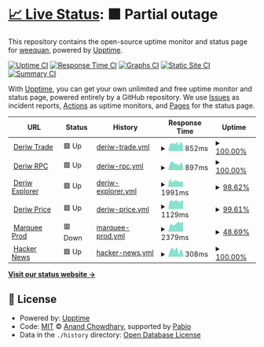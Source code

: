 # [📈 Live Status](https://weequan93.github.io/midori): <!--live status--> **🟧 Partial outage**

This repository contains the open-source uptime monitor and status page for [weequan](https://weequan93.github.io/midori), powered by [Upptime](https://github.com/upptime/upptime).

[![Uptime CI](https://github.com/weequan93/midori/workflows/Uptime%20CI/badge.svg)](https://github.com/weequan93/midori/actions?query=workflow%3A%22Uptime+CI%22)
[![Response Time CI](https://github.com/weequan93/midori/workflows/Response%20Time%20CI/badge.svg)](https://github.com/weequan93/midori/actions?query=workflow%3A%22Response+Time+CI%22)
[![Graphs CI](https://github.com/weequan93/midori/workflows/Graphs%20CI/badge.svg)](https://github.com/weequan93/midori/actions?query=workflow%3A%22Graphs+CI%22)
[![Static Site CI](https://github.com/weequan93/midori/workflows/Static%20Site%20CI/badge.svg)](https://github.com/weequan93/midori/actions?query=workflow%3A%22Static+Site+CI%22)
[![Summary CI](https://github.com/weequan93/midori/workflows/Summary%20CI/badge.svg)](https://github.com/weequan93/midori/actions?query=workflow%3A%22Summary+CI%22)

With [Upptime](https://upptime.js.org), you can get your own unlimited and free uptime monitor and status page, powered entirely by a GitHub repository. We use [Issues](https://github.com/weequan93/midori/issues) as incident reports, [Actions](https://github.com/weequan93/midori/actions) as uptime monitors, and [Pages](https://weequan93.github.io/midori) for the status page.

<!--start: status pages-->
<!-- This summary is generated by Upptime (https://github.com/upptime/upptime) -->
<!-- Do not edit this manually, your changes will be overwritten -->
<!-- prettier-ignore -->
| URL | Status | History | Response Time | Uptime |
| --- | ------ | ------- | ------------- | ------ |
| <img alt="" src="https://icons.duckduckgo.com/ip3/www.deriw.com.ico" height="13"> [Deriw Trade](https://www.deriw.com/trade/WBTC-USDT) | 🟩 Up | [deriw-trade.yml](https://github.com/weequan93/midori/commits/HEAD/history/deriw-trade.yml) | <details><summary><img alt="Response time graph" src="./graphs/deriw-trade/response-time-week.png" height="20"> 852ms</summary><br><a href="https://weequan93.github.io/midori/history/deriw-trade"><img alt="Response time 1168" src="https://img.shields.io/endpoint?url=https%3A%2F%2Fraw.githubusercontent.com%2Fweequan93%2Fmidori%2FHEAD%2Fapi%2Fderiw-trade%2Fresponse-time.json"></a><br><a href="https://weequan93.github.io/midori/history/deriw-trade"><img alt="24-hour response time 545" src="https://img.shields.io/endpoint?url=https%3A%2F%2Fraw.githubusercontent.com%2Fweequan93%2Fmidori%2FHEAD%2Fapi%2Fderiw-trade%2Fresponse-time-day.json"></a><br><a href="https://weequan93.github.io/midori/history/deriw-trade"><img alt="7-day response time 852" src="https://img.shields.io/endpoint?url=https%3A%2F%2Fraw.githubusercontent.com%2Fweequan93%2Fmidori%2FHEAD%2Fapi%2Fderiw-trade%2Fresponse-time-week.json"></a><br><a href="https://weequan93.github.io/midori/history/deriw-trade"><img alt="30-day response time 1087" src="https://img.shields.io/endpoint?url=https%3A%2F%2Fraw.githubusercontent.com%2Fweequan93%2Fmidori%2FHEAD%2Fapi%2Fderiw-trade%2Fresponse-time-month.json"></a><br><a href="https://weequan93.github.io/midori/history/deriw-trade"><img alt="1-year response time 1168" src="https://img.shields.io/endpoint?url=https%3A%2F%2Fraw.githubusercontent.com%2Fweequan93%2Fmidori%2FHEAD%2Fapi%2Fderiw-trade%2Fresponse-time-year.json"></a></details> | <details><summary><a href="https://weequan93.github.io/midori/history/deriw-trade">100.00%</a></summary><a href="https://weequan93.github.io/midori/history/deriw-trade"><img alt="All-time uptime 100.00%" src="https://img.shields.io/endpoint?url=https%3A%2F%2Fraw.githubusercontent.com%2Fweequan93%2Fmidori%2FHEAD%2Fapi%2Fderiw-trade%2Fuptime.json"></a><br><a href="https://weequan93.github.io/midori/history/deriw-trade"><img alt="24-hour uptime 100.00%" src="https://img.shields.io/endpoint?url=https%3A%2F%2Fraw.githubusercontent.com%2Fweequan93%2Fmidori%2FHEAD%2Fapi%2Fderiw-trade%2Fuptime-day.json"></a><br><a href="https://weequan93.github.io/midori/history/deriw-trade"><img alt="7-day uptime 100.00%" src="https://img.shields.io/endpoint?url=https%3A%2F%2Fraw.githubusercontent.com%2Fweequan93%2Fmidori%2FHEAD%2Fapi%2Fderiw-trade%2Fuptime-week.json"></a><br><a href="https://weequan93.github.io/midori/history/deriw-trade"><img alt="30-day uptime 100.00%" src="https://img.shields.io/endpoint?url=https%3A%2F%2Fraw.githubusercontent.com%2Fweequan93%2Fmidori%2FHEAD%2Fapi%2Fderiw-trade%2Fuptime-month.json"></a><br><a href="https://weequan93.github.io/midori/history/deriw-trade"><img alt="1-year uptime 100.00%" src="https://img.shields.io/endpoint?url=https%3A%2F%2Fraw.githubusercontent.com%2Fweequan93%2Fmidori%2FHEAD%2Fapi%2Fderiw-trade%2Fuptime-year.json"></a></details>
| <img alt="" src="https://icons.duckduckgo.com/ip3/rpc.test.deriw.com.ico" height="13"> [Deriw RPC](https://rpc.test.deriw.com) | 🟩 Up | [deriw-rpc.yml](https://github.com/weequan93/midori/commits/HEAD/history/deriw-rpc.yml) | <details><summary><img alt="Response time graph" src="./graphs/deriw-rpc/response-time-week.png" height="20"> 897ms</summary><br><a href="https://weequan93.github.io/midori/history/deriw-rpc"><img alt="Response time 968" src="https://img.shields.io/endpoint?url=https%3A%2F%2Fraw.githubusercontent.com%2Fweequan93%2Fmidori%2FHEAD%2Fapi%2Fderiw-rpc%2Fresponse-time.json"></a><br><a href="https://weequan93.github.io/midori/history/deriw-rpc"><img alt="24-hour response time 536" src="https://img.shields.io/endpoint?url=https%3A%2F%2Fraw.githubusercontent.com%2Fweequan93%2Fmidori%2FHEAD%2Fapi%2Fderiw-rpc%2Fresponse-time-day.json"></a><br><a href="https://weequan93.github.io/midori/history/deriw-rpc"><img alt="7-day response time 897" src="https://img.shields.io/endpoint?url=https%3A%2F%2Fraw.githubusercontent.com%2Fweequan93%2Fmidori%2FHEAD%2Fapi%2Fderiw-rpc%2Fresponse-time-week.json"></a><br><a href="https://weequan93.github.io/midori/history/deriw-rpc"><img alt="30-day response time 925" src="https://img.shields.io/endpoint?url=https%3A%2F%2Fraw.githubusercontent.com%2Fweequan93%2Fmidori%2FHEAD%2Fapi%2Fderiw-rpc%2Fresponse-time-month.json"></a><br><a href="https://weequan93.github.io/midori/history/deriw-rpc"><img alt="1-year response time 968" src="https://img.shields.io/endpoint?url=https%3A%2F%2Fraw.githubusercontent.com%2Fweequan93%2Fmidori%2FHEAD%2Fapi%2Fderiw-rpc%2Fresponse-time-year.json"></a></details> | <details><summary><a href="https://weequan93.github.io/midori/history/deriw-rpc">100.00%</a></summary><a href="https://weequan93.github.io/midori/history/deriw-rpc"><img alt="All-time uptime 100.00%" src="https://img.shields.io/endpoint?url=https%3A%2F%2Fraw.githubusercontent.com%2Fweequan93%2Fmidori%2FHEAD%2Fapi%2Fderiw-rpc%2Fuptime.json"></a><br><a href="https://weequan93.github.io/midori/history/deriw-rpc"><img alt="24-hour uptime 100.00%" src="https://img.shields.io/endpoint?url=https%3A%2F%2Fraw.githubusercontent.com%2Fweequan93%2Fmidori%2FHEAD%2Fapi%2Fderiw-rpc%2Fuptime-day.json"></a><br><a href="https://weequan93.github.io/midori/history/deriw-rpc"><img alt="7-day uptime 100.00%" src="https://img.shields.io/endpoint?url=https%3A%2F%2Fraw.githubusercontent.com%2Fweequan93%2Fmidori%2FHEAD%2Fapi%2Fderiw-rpc%2Fuptime-week.json"></a><br><a href="https://weequan93.github.io/midori/history/deriw-rpc"><img alt="30-day uptime 100.00%" src="https://img.shields.io/endpoint?url=https%3A%2F%2Fraw.githubusercontent.com%2Fweequan93%2Fmidori%2FHEAD%2Fapi%2Fderiw-rpc%2Fuptime-month.json"></a><br><a href="https://weequan93.github.io/midori/history/deriw-rpc"><img alt="1-year uptime 100.00%" src="https://img.shields.io/endpoint?url=https%3A%2F%2Fraw.githubusercontent.com%2Fweequan93%2Fmidori%2FHEAD%2Fapi%2Fderiw-rpc%2Fuptime-year.json"></a></details>
| <img alt="" src="https://icons.duckduckgo.com/ip3/explorer.test.deriw.com.ico" height="13"> [Deriw Explorer](https://explorer.test.deriw.com) | 🟩 Up | [deriw-explorer.yml](https://github.com/weequan93/midori/commits/HEAD/history/deriw-explorer.yml) | <details><summary><img alt="Response time graph" src="./graphs/deriw-explorer/response-time-week.png" height="20"> 1991ms</summary><br><a href="https://weequan93.github.io/midori/history/deriw-explorer"><img alt="Response time 1843" src="https://img.shields.io/endpoint?url=https%3A%2F%2Fraw.githubusercontent.com%2Fweequan93%2Fmidori%2FHEAD%2Fapi%2Fderiw-explorer%2Fresponse-time.json"></a><br><a href="https://weequan93.github.io/midori/history/deriw-explorer"><img alt="24-hour response time 1655" src="https://img.shields.io/endpoint?url=https%3A%2F%2Fraw.githubusercontent.com%2Fweequan93%2Fmidori%2FHEAD%2Fapi%2Fderiw-explorer%2Fresponse-time-day.json"></a><br><a href="https://weequan93.github.io/midori/history/deriw-explorer"><img alt="7-day response time 1991" src="https://img.shields.io/endpoint?url=https%3A%2F%2Fraw.githubusercontent.com%2Fweequan93%2Fmidori%2FHEAD%2Fapi%2Fderiw-explorer%2Fresponse-time-week.json"></a><br><a href="https://weequan93.github.io/midori/history/deriw-explorer"><img alt="30-day response time 1923" src="https://img.shields.io/endpoint?url=https%3A%2F%2Fraw.githubusercontent.com%2Fweequan93%2Fmidori%2FHEAD%2Fapi%2Fderiw-explorer%2Fresponse-time-month.json"></a><br><a href="https://weequan93.github.io/midori/history/deriw-explorer"><img alt="1-year response time 1843" src="https://img.shields.io/endpoint?url=https%3A%2F%2Fraw.githubusercontent.com%2Fweequan93%2Fmidori%2FHEAD%2Fapi%2Fderiw-explorer%2Fresponse-time-year.json"></a></details> | <details><summary><a href="https://weequan93.github.io/midori/history/deriw-explorer">98.62%</a></summary><a href="https://weequan93.github.io/midori/history/deriw-explorer"><img alt="All-time uptime 99.73%" src="https://img.shields.io/endpoint?url=https%3A%2F%2Fraw.githubusercontent.com%2Fweequan93%2Fmidori%2FHEAD%2Fapi%2Fderiw-explorer%2Fuptime.json"></a><br><a href="https://weequan93.github.io/midori/history/deriw-explorer"><img alt="24-hour uptime 100.00%" src="https://img.shields.io/endpoint?url=https%3A%2F%2Fraw.githubusercontent.com%2Fweequan93%2Fmidori%2FHEAD%2Fapi%2Fderiw-explorer%2Fuptime-day.json"></a><br><a href="https://weequan93.github.io/midori/history/deriw-explorer"><img alt="7-day uptime 98.62%" src="https://img.shields.io/endpoint?url=https%3A%2F%2Fraw.githubusercontent.com%2Fweequan93%2Fmidori%2FHEAD%2Fapi%2Fderiw-explorer%2Fuptime-week.json"></a><br><a href="https://weequan93.github.io/midori/history/deriw-explorer"><img alt="30-day uptime 99.58%" src="https://img.shields.io/endpoint?url=https%3A%2F%2Fraw.githubusercontent.com%2Fweequan93%2Fmidori%2FHEAD%2Fapi%2Fderiw-explorer%2Fuptime-month.json"></a><br><a href="https://weequan93.github.io/midori/history/deriw-explorer"><img alt="1-year uptime 99.73%" src="https://img.shields.io/endpoint?url=https%3A%2F%2Fraw.githubusercontent.com%2Fweequan93%2Fmidori%2FHEAD%2Fapi%2Fderiw-explorer%2Fuptime-year.json"></a></details>
| <img alt="" src="https://icons.duckduckgo.com/ip3/api.test.deriw.com.ico" height="13"> [Deriw Price](https://api.test.deriw.com/client/candles?symbol=WBTC&preferable_chain_id=97&period=5m&from=1729737900&limit=1&type=2) | 🟩 Up | [deriw-price.yml](https://github.com/weequan93/midori/commits/HEAD/history/deriw-price.yml) | <details><summary><img alt="Response time graph" src="./graphs/deriw-price/response-time-week.png" height="20"> 1129ms</summary><br><a href="https://weequan93.github.io/midori/history/deriw-price"><img alt="Response time 1225" src="https://img.shields.io/endpoint?url=https%3A%2F%2Fraw.githubusercontent.com%2Fweequan93%2Fmidori%2FHEAD%2Fapi%2Fderiw-price%2Fresponse-time.json"></a><br><a href="https://weequan93.github.io/midori/history/deriw-price"><img alt="24-hour response time 1152" src="https://img.shields.io/endpoint?url=https%3A%2F%2Fraw.githubusercontent.com%2Fweequan93%2Fmidori%2FHEAD%2Fapi%2Fderiw-price%2Fresponse-time-day.json"></a><br><a href="https://weequan93.github.io/midori/history/deriw-price"><img alt="7-day response time 1129" src="https://img.shields.io/endpoint?url=https%3A%2F%2Fraw.githubusercontent.com%2Fweequan93%2Fmidori%2FHEAD%2Fapi%2Fderiw-price%2Fresponse-time-week.json"></a><br><a href="https://weequan93.github.io/midori/history/deriw-price"><img alt="30-day response time 1164" src="https://img.shields.io/endpoint?url=https%3A%2F%2Fraw.githubusercontent.com%2Fweequan93%2Fmidori%2FHEAD%2Fapi%2Fderiw-price%2Fresponse-time-month.json"></a><br><a href="https://weequan93.github.io/midori/history/deriw-price"><img alt="1-year response time 1225" src="https://img.shields.io/endpoint?url=https%3A%2F%2Fraw.githubusercontent.com%2Fweequan93%2Fmidori%2FHEAD%2Fapi%2Fderiw-price%2Fresponse-time-year.json"></a></details> | <details><summary><a href="https://weequan93.github.io/midori/history/deriw-price">99.61%</a></summary><a href="https://weequan93.github.io/midori/history/deriw-price"><img alt="All-time uptime 99.95%" src="https://img.shields.io/endpoint?url=https%3A%2F%2Fraw.githubusercontent.com%2Fweequan93%2Fmidori%2FHEAD%2Fapi%2Fderiw-price%2Fuptime.json"></a><br><a href="https://weequan93.github.io/midori/history/deriw-price"><img alt="24-hour uptime 100.00%" src="https://img.shields.io/endpoint?url=https%3A%2F%2Fraw.githubusercontent.com%2Fweequan93%2Fmidori%2FHEAD%2Fapi%2Fderiw-price%2Fuptime-day.json"></a><br><a href="https://weequan93.github.io/midori/history/deriw-price"><img alt="7-day uptime 99.61%" src="https://img.shields.io/endpoint?url=https%3A%2F%2Fraw.githubusercontent.com%2Fweequan93%2Fmidori%2FHEAD%2Fapi%2Fderiw-price%2Fuptime-week.json"></a><br><a href="https://weequan93.github.io/midori/history/deriw-price"><img alt="30-day uptime 99.91%" src="https://img.shields.io/endpoint?url=https%3A%2F%2Fraw.githubusercontent.com%2Fweequan93%2Fmidori%2FHEAD%2Fapi%2Fderiw-price%2Fuptime-month.json"></a><br><a href="https://weequan93.github.io/midori/history/deriw-price"><img alt="1-year uptime 99.95%" src="https://img.shields.io/endpoint?url=https%3A%2F%2Fraw.githubusercontent.com%2Fweequan93%2Fmidori%2FHEAD%2Fapi%2Fderiw-price%2Fuptime-year.json"></a></details>
| <img alt="" src="https://icons.duckduckgo.com/ip3/app.marquee.fi.ico" height="13"> [Marquee Prod](https://app.marquee.fi/api/client/insurance/market?coin_name=&sort_by=2) | 🟥 Down | [marquee-prod.yml](https://github.com/weequan93/midori/commits/HEAD/history/marquee-prod.yml) | <details><summary><img alt="Response time graph" src="./graphs/marquee-prod/response-time-week.png" height="20"> 2379ms</summary><br><a href="https://weequan93.github.io/midori/history/marquee-prod"><img alt="Response time 2261" src="https://img.shields.io/endpoint?url=https%3A%2F%2Fraw.githubusercontent.com%2Fweequan93%2Fmidori%2FHEAD%2Fapi%2Fmarquee-prod%2Fresponse-time.json"></a><br><a href="https://weequan93.github.io/midori/history/marquee-prod"><img alt="24-hour response time 2375" src="https://img.shields.io/endpoint?url=https%3A%2F%2Fraw.githubusercontent.com%2Fweequan93%2Fmidori%2FHEAD%2Fapi%2Fmarquee-prod%2Fresponse-time-day.json"></a><br><a href="https://weequan93.github.io/midori/history/marquee-prod"><img alt="7-day response time 2379" src="https://img.shields.io/endpoint?url=https%3A%2F%2Fraw.githubusercontent.com%2Fweequan93%2Fmidori%2FHEAD%2Fapi%2Fmarquee-prod%2Fresponse-time-week.json"></a><br><a href="https://weequan93.github.io/midori/history/marquee-prod"><img alt="30-day response time 2304" src="https://img.shields.io/endpoint?url=https%3A%2F%2Fraw.githubusercontent.com%2Fweequan93%2Fmidori%2FHEAD%2Fapi%2Fmarquee-prod%2Fresponse-time-month.json"></a><br><a href="https://weequan93.github.io/midori/history/marquee-prod"><img alt="1-year response time 2261" src="https://img.shields.io/endpoint?url=https%3A%2F%2Fraw.githubusercontent.com%2Fweequan93%2Fmidori%2FHEAD%2Fapi%2Fmarquee-prod%2Fresponse-time-year.json"></a></details> | <details><summary><a href="https://weequan93.github.io/midori/history/marquee-prod">48.69%</a></summary><a href="https://weequan93.github.io/midori/history/marquee-prod"><img alt="All-time uptime 97.64%" src="https://img.shields.io/endpoint?url=https%3A%2F%2Fraw.githubusercontent.com%2Fweequan93%2Fmidori%2FHEAD%2Fapi%2Fmarquee-prod%2Fuptime.json"></a><br><a href="https://weequan93.github.io/midori/history/marquee-prod"><img alt="24-hour uptime 12.17%" src="https://img.shields.io/endpoint?url=https%3A%2F%2Fraw.githubusercontent.com%2Fweequan93%2Fmidori%2FHEAD%2Fapi%2Fmarquee-prod%2Fuptime-day.json"></a><br><a href="https://weequan93.github.io/midori/history/marquee-prod"><img alt="7-day uptime 48.69%" src="https://img.shields.io/endpoint?url=https%3A%2F%2Fraw.githubusercontent.com%2Fweequan93%2Fmidori%2FHEAD%2Fapi%2Fmarquee-prod%2Fuptime-week.json"></a><br><a href="https://weequan93.github.io/midori/history/marquee-prod"><img alt="30-day uptime 88.19%" src="https://img.shields.io/endpoint?url=https%3A%2F%2Fraw.githubusercontent.com%2Fweequan93%2Fmidori%2FHEAD%2Fapi%2Fmarquee-prod%2Fuptime-month.json"></a><br><a href="https://weequan93.github.io/midori/history/marquee-prod"><img alt="1-year uptime 97.64%" src="https://img.shields.io/endpoint?url=https%3A%2F%2Fraw.githubusercontent.com%2Fweequan93%2Fmidori%2FHEAD%2Fapi%2Fmarquee-prod%2Fuptime-year.json"></a></details>
| <img alt="" src="https://icons.duckduckgo.com/ip3/news.ycombinator.com.ico" height="13"> [Hacker News](https://news.ycombinator.com) | 🟩 Up | [hacker-news.yml](https://github.com/weequan93/midori/commits/HEAD/history/hacker-news.yml) | <details><summary><img alt="Response time graph" src="./graphs/hacker-news/response-time-week.png" height="20"> 308ms</summary><br><a href="https://weequan93.github.io/midori/history/hacker-news"><img alt="Response time 316" src="https://img.shields.io/endpoint?url=https%3A%2F%2Fraw.githubusercontent.com%2Fweequan93%2Fmidori%2FHEAD%2Fapi%2Fhacker-news%2Fresponse-time.json"></a><br><a href="https://weequan93.github.io/midori/history/hacker-news"><img alt="24-hour response time 120" src="https://img.shields.io/endpoint?url=https%3A%2F%2Fraw.githubusercontent.com%2Fweequan93%2Fmidori%2FHEAD%2Fapi%2Fhacker-news%2Fresponse-time-day.json"></a><br><a href="https://weequan93.github.io/midori/history/hacker-news"><img alt="7-day response time 308" src="https://img.shields.io/endpoint?url=https%3A%2F%2Fraw.githubusercontent.com%2Fweequan93%2Fmidori%2FHEAD%2Fapi%2Fhacker-news%2Fresponse-time-week.json"></a><br><a href="https://weequan93.github.io/midori/history/hacker-news"><img alt="30-day response time 280" src="https://img.shields.io/endpoint?url=https%3A%2F%2Fraw.githubusercontent.com%2Fweequan93%2Fmidori%2FHEAD%2Fapi%2Fhacker-news%2Fresponse-time-month.json"></a><br><a href="https://weequan93.github.io/midori/history/hacker-news"><img alt="1-year response time 316" src="https://img.shields.io/endpoint?url=https%3A%2F%2Fraw.githubusercontent.com%2Fweequan93%2Fmidori%2FHEAD%2Fapi%2Fhacker-news%2Fresponse-time-year.json"></a></details> | <details><summary><a href="https://weequan93.github.io/midori/history/hacker-news">100.00%</a></summary><a href="https://weequan93.github.io/midori/history/hacker-news"><img alt="All-time uptime 100.00%" src="https://img.shields.io/endpoint?url=https%3A%2F%2Fraw.githubusercontent.com%2Fweequan93%2Fmidori%2FHEAD%2Fapi%2Fhacker-news%2Fuptime.json"></a><br><a href="https://weequan93.github.io/midori/history/hacker-news"><img alt="24-hour uptime 100.00%" src="https://img.shields.io/endpoint?url=https%3A%2F%2Fraw.githubusercontent.com%2Fweequan93%2Fmidori%2FHEAD%2Fapi%2Fhacker-news%2Fuptime-day.json"></a><br><a href="https://weequan93.github.io/midori/history/hacker-news"><img alt="7-day uptime 100.00%" src="https://img.shields.io/endpoint?url=https%3A%2F%2Fraw.githubusercontent.com%2Fweequan93%2Fmidori%2FHEAD%2Fapi%2Fhacker-news%2Fuptime-week.json"></a><br><a href="https://weequan93.github.io/midori/history/hacker-news"><img alt="30-day uptime 100.00%" src="https://img.shields.io/endpoint?url=https%3A%2F%2Fraw.githubusercontent.com%2Fweequan93%2Fmidori%2FHEAD%2Fapi%2Fhacker-news%2Fuptime-month.json"></a><br><a href="https://weequan93.github.io/midori/history/hacker-news"><img alt="1-year uptime 100.00%" src="https://img.shields.io/endpoint?url=https%3A%2F%2Fraw.githubusercontent.com%2Fweequan93%2Fmidori%2FHEAD%2Fapi%2Fhacker-news%2Fuptime-year.json"></a></details>

<!--end: status pages-->

[**Visit our status website →**](https://weequan93.github.io/midori)

## 📄 License

- Powered by: [Upptime](https://github.com/upptime/upptime)
- Code: [MIT](./LICENSE) © [Anand Chowdhary](https://anandchowdhary.com), supported by [Pabio](https://pabio.com)
- Data in the `./history` directory: [Open Database License](https://opendatacommons.org/licenses/odbl/1-0/)
